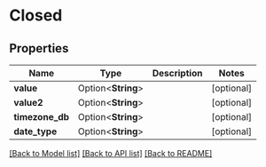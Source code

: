 # Closed

## Properties

Name | Type | Description | Notes
------------ | ------------- | ------------- | -------------
**value** | Option<**String**> |  | [optional]
**value2** | Option<**String**> |  | [optional]
**timezone_db** | Option<**String**> |  | [optional]
**date_type** | Option<**String**> |  | [optional]

[[Back to Model list]](../README.md#documentation-for-models) [[Back to API list]](../README.md#documentation-for-api-endpoints) [[Back to README]](../README.md)


